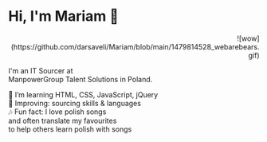 # Hi, I'm Mariam 👋<br> 
<p align="right">![wow](https://github.com/darsaveli/Mariam/blob/main/1479814528_webarebears.gif)</p>

I'm an IT Sourcer at <br> 
ManpowerGroup Talent Solutions in Poland.<br>

🌱 I’m learning HTML, CSS, JavaScript, jQuery <br>
🔎 Improving: sourcing skills & languages <br>
🎶 Fun fact: I love polish songs <br>
and often translate my favourites<br> 
to help others learn polish with songs
